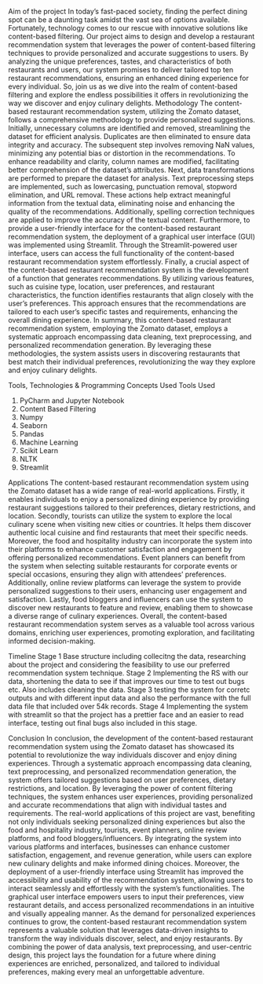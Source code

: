 Aim of the project
In today’s fast-paced society, finding the perfect dining spot can be a daunting task amidst
the vast sea of options available. Fortunately, technology comes to our rescue with innovative
solutions like content-based filtering. Our project aims to design and develop a restaurant
recommendation system that leverages the power of content-based filtering techniques to
provide personalized and accurate suggestions to users. By analyzing the unique preferences,
tastes, and characteristics of both restaurants and users, our system promises to deliver
tailored top ten restaurant recommendations, ensuring an enhanced dining experience for
every individual. So, join us as we dive into the realm of content-based filtering and explore
the endless possibilities it offers in revolutionizing the way we discover and enjoy culinary
delights.
Methodology
The content-based restaurant recommendation system, utilizing the Zomato dataset, follows
a comprehensive methodology to provide personalized suggestions. Initially, unnecessary
columns are identified and removed, streamlining the dataset for efficient analysis. Duplicates are then eliminated to ensure data integrity and accuracy. The subsequent step
involves removing NaN values, minimizing any potential bias or distortion in the recommendations. To enhance readability and clarity, column names are modified, facilitating better
comprehension of the dataset’s attributes. Next, data transformations are performed to
prepare the dataset for analysis. Text preprocessing steps are implemented, such as lowercasing, punctuation removal, stopword elimination, and URL removal. These actions help
extract meaningful information from the textual data, eliminating noise and enhancing the
quality of the recommendations. Additionally, spelling correction techniques are applied to
improve the accuracy of the textual content. Furthermore, to provide a user-friendly interface for the content-based restaurant recommendation system, the deployment of a graphical user interface (GUI) was implemented using Streamlit. Through the Streamlit-powered
user interface, users can access the full functionality of the content-based restaurant recommendation system effortlessly. Finally, a crucial aspect of the content-based restaurant
recommendation system is the development of a function that generates recommendations.
By utilizing various features, such as cuisine type, location, user preferences, and restaurant
characteristics, the function identifies restaurants that align closely with the user’s preferences. This approach ensures that the recommendations are tailored to each user’s specific
tastes and requirements, enhancing the overall dining experience. In summary, this content-based restaurant recommendation system, employing the Zomato dataset, employs a
systematic approach encompassing data cleaning, text preprocessing, and personalized
recommendation generation. By leveraging these methodologies, the system assists users in
discovering restaurants that best match their individual preferences, revolutionizing the way
they explore and enjoy culinary delights.

Tools, Technologies &
Programming Concepts Used
Tools Used
1. PyCharm and Jupyter Notebook
2. Content Based Filtering
3. Numpy
4. Seaborn
5. Pandas
6. Machine Learning
7. Scikit Learn
8. NLTK
9. Streamlit

Applications
The content-based restaurant recommendation system using the Zomato dataset has a wide
range of real-world applications. Firstly, it enables individuals to enjoy a personalized dining
experience by providing restaurant suggestions tailored to their preferences, dietary
restrictions, and location. Secondly, tourists can utilize the system to explore the local culinary
scene when visiting new cities or countries. It helps them discover authentic local cuisine and
find restaurants that meet their specific needs. Moreover, the food and hospitality industry
can incorporate the system into their platforms to enhance customer satisfaction and
engagement by offering personalized recommendations. Event planners can benefit from the
system when selecting suitable restaurants for corporate events or special occasions,
ensuring they align with attendees’ preferences. Additionally, online review platforms can
leverage the system to provide personalized suggestions to their users, enhancing user
engagement and satisfaction. Lastly, food bloggers and influencers can use the system to
discover new restaurants to feature and review, enabling them to showcase a diverse range
of culinary experiences. Overall, the content-based restaurant recommendation system
serves as a valuable tool across various domains, enriching user experiences, promoting
exploration, and facilitating informed decision-making.

Timeline
Stage 1 Base structure including collecitng the data, researching
about the project and considering the feasibility to use
our preferred recommendation system technique.
Stage 2 Implementing the RS with our data, shortening the data
to see if that improves our time to test out bugs etc.
Also includes cleaning the data.
Stage 3 testing the system for corretc outputs and with different
input data and also the performance with the full
data file that included over 54k records.
Stage 4 Implementing the system with streamlit so that the project
has a prettier face and an easier to read interface, testing
out final bugs also included in this stage.

Conclusion
In conclusion, the development of the content-based restaurant recommendation system
using the Zomato dataset has showcased its potential to revolutionize the way individuals
discover and enjoy dining experiences. Through a systematic approach encompassing data
cleaning, text preprocessing, and personalized recommendation generation, the system
offers tailored suggestions based on user preferences, dietary restrictions, and location. By
leveraging the power of content filtering techniques, the system enhances user experiences,
providing personalized and accurate recommendations that align with individual tastes and
requirements. The real-world applications of this project are vast, benefiting not only
individuals seeking personalized dining experiences but also the food and hospitality industry,
tourists, event planners, online review platforms, and food bloggers/influencers. By
integrating the system into various platforms and interfaces, businesses can enhance
customer satisfaction, engagement, and revenue generation, while users can explore new
culinary delights and make informed dining choices. Moreover, the deployment of a
user-friendly interface using Streamlit has improved the accessibility and usability of the
recommendation system, allowing users to interact seamlessly and effortlessly with the
system’s functionalities. The graphical user interface empowers users to input their
preferences, view restaurant details, and access personalized recommendations in an
intuitive and visually appealing manner. As the demand for personalized experiences
continues to grow, the content-based restaurant recommendation system represents a
valuable solution that leverages data-driven insights to transform the way individuals
discover, select, and enjoy restaurants. By combining the power of data analysis, text
preprocessing, and user-centric design, this project lays the foundation for a future where
dining experiences are enriched, personalized, and tailored to individual preferences, making
every meal an unforgettable adventure.
